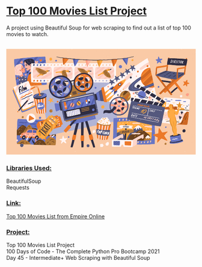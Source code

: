# <u>**Top 100 Movies List Project**</u>

A project using Beautiful Soup for web scraping to find
out a list of top 100 movies to watch.</br> </br>

![Top 100 Movies](image.jpg) <br/>

### <u>**Libraries Used:**</u> <br />
BeautifulSoup <br/>
Requests

### <u>**Link:**</u> <br />
[Top 100 Movies List from Empire Online](https://www.empireonline.com/movies/features/best-movies-2/) <br/>

### <u>**Project:**</u> <br/>
Top 100 Movies List Project<br/>
100 Days of Code - The Complete Python Pro Bootcamp 2021 <br/>
Day 45 - Intermediate+ Web Scraping with Beautiful Soup